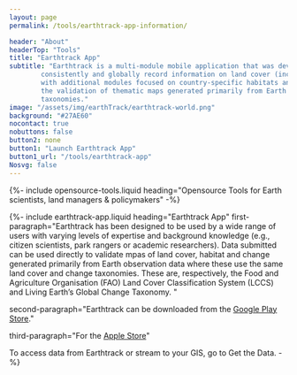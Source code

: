```yaml
---
layout: page
permalink: /tools/earthtrack-app-information/

header: "About"
headerTop: "Tools"
title: "Earthtrack App"
subtitle: "Earthtrack is a multi-module mobile application that was developed through Living Earth to routinely,
        consistently and globally record information on land cover (including vegetation strata and dominant plant species) and land cover change
        with additional modules focused on country-specific habitats and fire. Earthtrack has been developed to support
        the validation of thematic maps generated primarily from Earth observation data and using globally applicable
        taxonomies."
image: "/assets/img/earthTrack/earthtrack-world.png"
background: "#27AE60"
nocontact: true
nobuttons: false
button2: none
button1: "Launch Earthtrack App"
button1_url: "/tools/earthtrack-app"
Nosvg: false
---
```

{%-
include opensource-tools.liquid
heading="Opensource Tools for Earth scientists, land managers & policymakers"
-%}

{%-
include earthtrack-app.liquid
heading="Earthtrack App"
first-paragraph="Earthtrack has been designed to be used by a wide range of users with varying levels of expertise and background
        knowledge (e.g., citizen scientists, park rangers or academic researchers). Data submitted can be used directly
        to validate mpas of land cover, habitat and change generated primarily from Earth observation data where these
        use the same land cover and change taxonomies. These are, respectively, the Food and Agriculture Organisation
        (FAO) Land Cover Classification System (LCCS) and Living Earth’s Global Change Taxonomy. "
        
second-paragraph="Earthtrack can be downloaded from the [Google Play Store](https://play.google.com/store/apps/details?id=com.natural_apptitude.earthtrack&hl=en&gl=US)."

third-paragraph="For the [Apple Store](https://apps.apple.com/us/app/earthtrack/id1610357134)"

To access data from Earthtrack or stream to your GIS, go to Get the Data.
-%}
